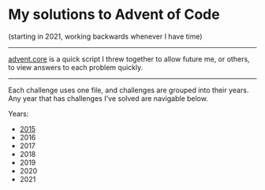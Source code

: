 # My solutions to Advent of Code 
(starting in 2021, working backwards whenever I have time)

<hr>

[advent.core](./src/advent/core.clj) is a quick script I threw together to allow future me, or others, to view answers to each problem quickly.  

<hr>

Each challenge uses one file, and challenges are grouped into their years.  
Any year that has challenges I've solved are navigable below.  


Years:
- [2015](./src/advent/2015/)
- 2016
- 2017
- 2018
- 2019
- 2020
- 2021
